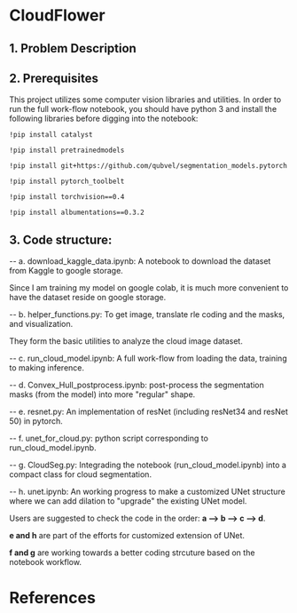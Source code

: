 # CloudFlower

## 1. Problem Description

## 2. Prerequisites
This project utilizes some computer vision libraries and utilities. In order to run the full work-flow notebook, you should have python 3 and install the following libraries before digging into the notebook:

`!pip install catalyst`

`!pip install pretrainedmodels`

`!pip install git+https://github.com/qubvel/segmentation_models.pytorch`

`!pip install pytorch_toolbelt`

`!pip install torchvision==0.4`

`!pip install albumentations==0.3.2`


## 3. Code structure: 
-- a. download_kaggle_data.ipynb: A notebook to download the dataset from Kaggle to google storage. 
  
  Since I am training my model on google colab, it is much more convenient to have the dataset reside on google storage.

-- b. helper_functions.py: To get image, translate rle coding and the masks, and visualization. 

They form the basic utilities to analyze the cloud image dataset. 

-- c. run_cloud_model.ipynb: A full work-flow from loading the data, training to making inference.

-- d. Convex_Hull_postprocess.ipynb: post-process the segmentation masks (from the model) into more 
"regular" shape. 

-- e. resnet.py: An implementation of resNet (including resNet34 and resNet 50) in pytorch. 

-- f. unet_for_cloud.py: python script corresponding to run_cloud_model.ipynb. 

-- g. CloudSeg.py: Integrading the notebook (run_cloud_model.ipynb) into a compact class for cloud 
segmentation. 

-- h. unet.ipynb: An working progress to make a customized UNet structure where we can add dilation
to "upgrade" the existing UNet model. 

Users are suggested to check the code in the order: **a --> b --> c --> d**. 

**e and h** are part of the efforts for customized extension of UNet. 

**f and g** are working towards a better coding strcuture based on the notebook workflow.

# References
